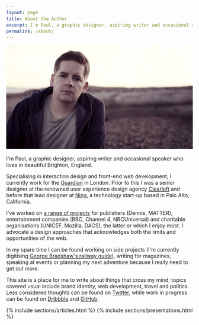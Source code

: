```yaml
---
layout: page
title: About the Author
excerpt: I'm Paul, a graphic designer, aspiring writer and occasional speaker who lives in beautiful Brighton, England.
permalink: /about/
---
```

![The author on Brighton beach, May 2010](/assets/images/about/author.jpg)

I'm Paul, a graphic designer, aspiring writer and occasional speaker who lives in beautiful Brighton, England.

Specialising in interaction design and front-end web development, I currently work for the [Guardian][1] in London. Prior to this I was a senior designer at the renowned user experience design agency [Clearleft][2] and before that lead designer at [Ning][3], a technology start-up based in Palo Alto, California.

I've worked on [a range of projects][4] for publishers (Dennis, MATTER), entertainment companies (BBC, Channel 4, NBCUniversal) and charitable organisations (UNICEF, Mozilla, DACS), the latter or which I enjoy most. I advocate a design approaches that acknowledges both the limits and opportunities of the web.

In my spare time I can be found working on side projects (I'm currently digitising [George Bradshaw's railway guide][5]), writing for magazines, speaking at events or planning my next adventure because I really need to get out more.

This site is a place for me to write about things that cross my mind; topics covered usual include brand identity, web development, travel and politics. Less considered thoughts can be found on [Twitter][6], while work in progress can be found on [Dribbble][7] and [GitHub][8].

[1]: http://www.theguardian.com/uk
[2]: http://clearleft.com/
[3]: http://ning.com/
[4]: /projects/
[5]: http://bradshawsguide.org/
[6]: https://twitter.com/paulrobertlloyd
[7]: https://dribbble.com/paulrobertlloyd
[8]: https://github.com/paulrobertlloyd

<section class="section section--elsewhere grid">
    {% include sections/articles.html %}
    {% include sections/presentations.html %}
</section>
